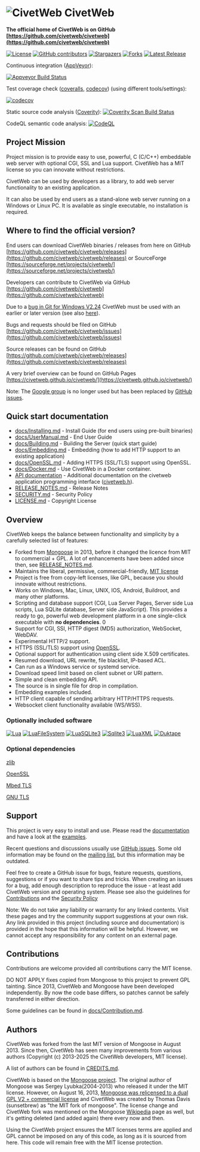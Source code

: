 ![CivetWeb](/resources/civetweb_64x64.png "CivetWeb") CivetWeb
=======

**The official home of CivetWeb is on GitHub [https://github.com/civetweb/civetweb](https://github.com/civetweb/civetweb)**

[![License](https://img.shields.io/badge/license-MIT-brightgreen.svg)](https://opensource.org/licenses/MIT)
[![GitHub contributors](https://img.shields.io/github/contributors/civetweb/civetweb.svg)](https://github.com/civetweb/civetweb/blob/master/CREDITS.md)
[![Stargazers](https://img.shields.io/github/stars/civetweb/civetweb.svg)](https://github.com/civetweb/civetweb/stargazers)
[![Forks](https://img.shields.io/github/forks/civetweb/civetweb.svg)](https://github.com/civetweb/civetweb/network/members)
[![Latest Release](https://img.shields.io/github/v/release/civetweb/civetweb.svg)](https://github.com/civetweb/civetweb/releases)

Continuous integration ([AppVeyor](https://ci.appveyor.com/project/civetweb/civetweb)):

[![Appveyor Build Status](https://ci.appveyor.com/api/projects/status/github/civetweb/civetweb?svg=true)](https://ci.appveyor.com/project/civetweb/civetweb/branch/master)

Test coverage check ([coveralls](https://coveralls.io/github/civetweb/civetweb), [codecov](https://codecov.io/gh/civetweb/civetweb/branch/master)) (using different tools/settings):

[![codecov](https://codecov.io/gh/civetweb/civetweb/branch/master/graph/badge.svg)](https://codecov.io/gh/civetweb/civetweb)

Static source code analysis ([Coverity](https://scan.coverity.com/projects/5784)): [![Coverity Scan Build Status](https://scan.coverity.com/projects/5784/badge.svg)](https://scan.coverity.com/projects/5784)

CodeQL semantic code analysis: [![CodeQL](https://github.com/civetweb/civetweb/workflows/CodeQL/badge.svg)](https://github.com/civetweb/civetweb/actions/workflows/codeql-analysis.yml)


Project Mission
-----------------

Project mission is to provide easy to use, powerful, C (C/C++) embeddable web server with optional CGI, SSL and Lua support.
CivetWeb has a MIT license so you can innovate without restrictions.

CivetWeb can be used by developers as a library, to add web server functionality to an existing application.

It can also be used by end users as a stand-alone web server running on a Windows or Linux PC. It is available as single executable, no installation is required.


Where to find the official version?
-----------------------------------

End users can download CivetWeb binaries / releases from here on GitHub [https://github.com/civetweb/civetweb/releases](https://github.com/civetweb/civetweb/releases) or SourceForge
[https://sourceforge.net/projects/civetweb/](https://sourceforge.net/projects/civetweb/)

Developers can contribute to CivetWeb via GitHub
[https://github.com/civetweb/civetweb](https://github.com/civetweb/civetweb)

Due to a [bug in Git for Windows V2.24](https://github.com/git-for-windows/git/issues/2435)
CivetWeb must be used with an earlier or later version (see also [here](https://github.com/civetweb/civetweb/issues/812)).

Bugs and requests should be filed on GitHub
[https://github.com/civetweb/civetweb/issues](https://github.com/civetweb/civetweb/issues)

Source releases can be found on GitHub
[https://github.com/civetweb/civetweb/releases](https://github.com/civetweb/civetweb/releases)

A very brief overview can be found on GitHub Pages
[https://civetweb.github.io/civetweb/](https://civetweb.github.io/civetweb/)

Note: The [Google group](https://groups.google.com/d/forum/civetweb) is no longer used but has been replaced by [GitHub issues](https://github.com/civetweb/civetweb/issues).


Quick start documentation
--------------------------

- [docs/Installing.md](https://github.com/civetweb/civetweb/blob/master/docs/Installing.md) - Install Guide (for end users using pre-built binaries)
- [docs/UserManual.md](https://github.com/civetweb/civetweb/blob/master/docs/UserManual.md) - End User Guide
- [docs/Building.md](https://github.com/civetweb/civetweb/blob/master/docs/Building.md) - Building the Server (quick start guide)
- [docs/Embedding.md](https://github.com/civetweb/civetweb/blob/master/docs/Embedding.md) - Embedding (how to add HTTP support to an existing application)
- [docs/OpenSSL.md](https://github.com/civetweb/civetweb/blob/master/docs/OpenSSL.md) - Adding HTTPS (SSL/TLS) support using OpenSSL.
- [docs/Docker.md](https://github.com/civetweb/civetweb/blob/master/docs/Docker.md) - Use CivetWeb in a Docker container.
- [API documentation](https://github.com/civetweb/civetweb/tree/master/docs/api) - Additional documentation on the civetweb application programming interface ([civetweb.h](https://github.com/civetweb/civetweb/blob/master/include/civetweb.h)).
- [RELEASE_NOTES.md](https://github.com/civetweb/civetweb/blob/master/RELEASE_NOTES.md) - Release Notes
- [SECURITY.md](https://github.com/civetweb/civetweb/blob/master/SECURITY.md) - Security Policy
- [LICENSE.md](https://github.com/civetweb/civetweb/blob/master/LICENSE.md) - Copyright License


Overview
--------

CivetWeb keeps the balance between functionality and
simplicity by a carefully selected list of features:

- Forked from [Mongoose](https://code.google.com/p/mongoose/) in 2013, before
  it changed the licence from MIT to commercial + GPL. A lot of enhancements
  have been added since then, see
  [RELEASE_NOTES.md](https://github.com/civetweb/civetweb/blob/master/RELEASE_NOTES.md).
- Maintains the liberal, permissive, commercial-friendly,
  [MIT license](https://en.wikipedia.org/wiki/MIT_License)
- Project is free from copy-left licenses, like GPL, because you should innovate without
  restrictions.
- Works on Windows, Mac, Linux, UNIX, IOS, Android, Buildroot, and many
  other platforms.
- Scripting and database support (CGI, Lua Server Pages, Server side Lua scripts, Lua SQLite database,
  Server side JavaScript).
  This provides a ready to go, powerful web development platform in a one
  single-click executable with **no dependencies**. 0
- Support for CGI, SSI, HTTP digest (MD5) authorization, WebSocket, WebDAV.
- Experimental HTTP/2 support.
- HTTPS (SSL/TLS) support using [OpenSSL](https://www.openssl.org/).
- Optional support for authentication using client side X.509 certificates.
- Resumed download, URL rewrite, file blacklist, IP-based ACL.
- Can run as a Windows service or systemd service.
- Download speed limit based on client subnet or URI pattern.
- Simple and clean embedding API.
- The source is in single file for drop in compilation.
- Embedding examples included.
- HTTP client capable of sending arbitrary HTTP/HTTPS requests.
- Websocket client functionality available (WS/WSS).


### Optionally included software

[![Lua](/resources/lua-logo.jpg "Lua Logo")](https://lua.org)
[![LuaFileSystem](/resources/luafilesystem-logo.jpg "LuaFileSystem Logo")](https://keplerproject.github.io/luafilesystem/)
[![LuaSQLite3](/resources/luasqlite-logo.jpg "LuaSQLite3 Logo")](https://lua.sqlite.org/index.cgi/index)
[![Sqlite3](/resources/sqlite3-logo.jpg "Sqlite3 Logo")](https://sqlite.org)
[![LuaXML](/resources/luaxml-logo.jpg "LuaXML Logo")](https://github.com/n1tehawk/LuaXML)
[![Duktape](/resources/duktape-logo.png "Duktape Logo")](https://duktape.org)


### Optional dependencies

[zlib](https://zlib.net)

[OpenSSL](https://www.openssl.org/)

[Mbed TLS](https://github.com/ARMmbed/mbedtls)

[GNU TLS](https://gnutls.org)


Support
-------

This project is very easy to install and use.
Please read the [documentation](https://github.com/civetweb/civetweb/blob/master/docs/)
and have a look at the [examples](https://github.com/civetweb/civetweb/blob/master/examples/).

Recent questions and discussions usually use [GitHub issues](https://github.com/civetweb/civetweb/issues).
Some old information may be found on the [mailing list](https://groups.google.com/d/forum/civetweb), 
but this information may be outdated.

Feel free to create a GitHub issue for bugs, feature requests, questions, suggestions or if you want to share tips and tricks.
When creating an issues for a bug, add enough description to reproduce the issue - at least add CivetWeb version and operating system.
Please see also the guidelines for [Contributions](https://github.com/civetweb/civetweb/blob/master/docs/Contribution.md) and the [Security Policy](https://github.com/civetweb/civetweb/blob/master/SECURITY.md)

Note: We do not take any liability or warranty for any linked contents.  Visit these pages and try the community support suggestions at your own risk.
Any link provided in this project (including source and documentation) is provided in the hope that this information will be helpful.
However, we cannot accept any responsibility for any content on an external page.


Contributions
-------------

Contributions are welcome provided all contributions carry the MIT license.

DO NOT APPLY fixes copied from Mongoose to this project to prevent GPL tainting.
Since 2013, CivetWeb and Mongoose have been developed independently.
By now the code base differs, so patches cannot be safely transferred in either direction.

Some guidelines can be found in [docs/Contribution.md](https://github.com/civetweb/civetweb/blob/master/docs/Contribution.md).


Authors
-------

CivetWeb was forked from the last MIT version of Mongoose in August 2013.
Since then, CivetWeb has seen many improvements from various authors
(Copyright (c) 2013-2025 the CivetWeb developers, MIT license).

A list of authors can be found in [CREDITS.md](https://github.com/civetweb/civetweb/blob/master/CREDITS.md).

CivetWeb is based on the [Mongoose project](https://github.com/cesanta/mongoose). The original author of Mongoose was
Sergey Lyubka(2004-2013) who released it under the MIT license.
However, on August 16, 2013,
[Mongoose was relicensed to a dual GPL V2 + commercial license](https://groups.google.com/forum/#!topic/mongoose-users/aafbOnHonkI)
and CivetWeb was created by Thomas Davis (sunsetbrew) as "the MIT fork of mongoose".
The license change and CivetWeb fork was mentioned on the Mongoose
[Wikipedia](https://en.wikipedia.org/wiki/Mongoose_(web_server))
page as well, but it's getting deleted (and added again) there every
now and then.

Using the CivetWeb project ensures the MIT licenses terms are applied and
GPL cannot be imposed on any of this code, as long as it is sourced from
here. This code will remain free with the MIT license protection.
